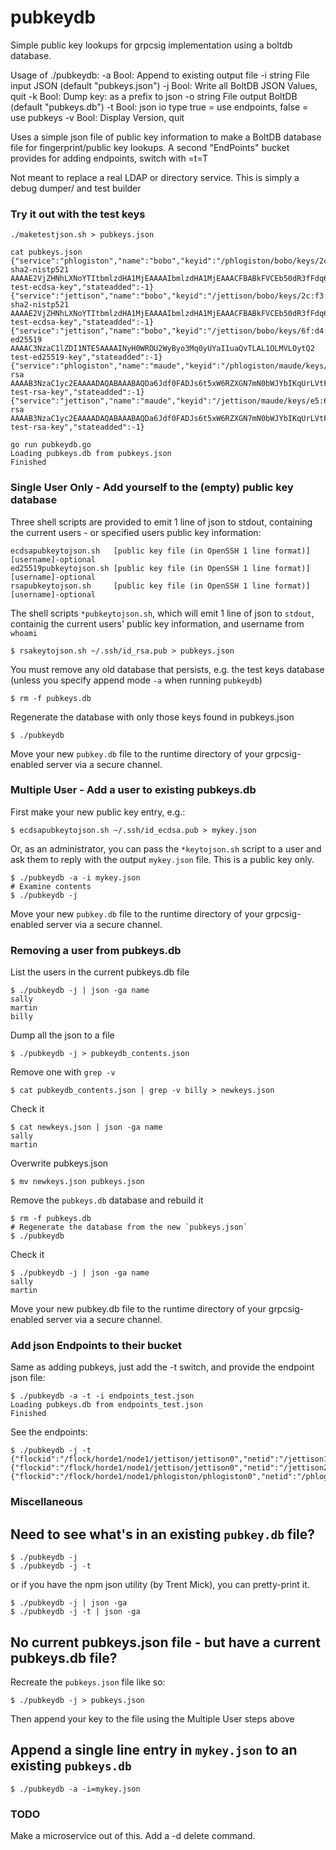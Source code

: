 # pubkeydb

Simple public key lookups for grpcsig implementation using a boltdb database.

Usage of ./pubkeydb:
	  -a	Bool: Append to existing output file
	  -i string
	    	File input JSON (default "pubkeys.json")
	  -j	Bool: Write all BoltDB JSON Values, quit
	  -k	Bool: Dump key: as a prefix to json
	  -o string
	    	File output BoltDB (default "pubkeys.db")
	  -t	Bool: json io type true = use endpoints, false = use pubkeys
	  -v	Bool: Display Version, quit

Uses a simple json file of public key information to make a BoltDB database file for
fingerprint/public key lookups.  A second "EndPoints" bucket provides for adding endpoints,
switch with =t=T 

Not meant to replace a real LDAP or directory service. This is simply a debug dumper/ and test builder

### Try it out with the test keys

	./maketestjson.sh > pubkeys.json

	cat pubkeys.json
	{"service":"phlogiston","name":"bobo","keyid":"/phlogiston/bobo/keys/2c:f3:65:41:56:97:6c:2d:aa:08:ef:34:f3:ef:e3:c8","pubkey":"ecdsa-sha2-nistp521 AAAAE2VjZHNhLXNoYTItbmlzdHA1MjEAAAAIbmlzdHA1MjEAAACFBABkFVCEb50dR3fFdq6n6gvHpa+s1iYB9tDMX38KIHaE/HEi3eK6zD9ND+E+PfkXVUkeieNBytDuh0wGycoZb/smVQBZcBy+jZgmkFn3snnSiMyQZOdRTPvXx5f4JR5aSmr4e1UOGIumNEHU/qkV/EwA7AM+ex5RJRIVK6y+l2Jb+pXhwA== test-ecdsa-key","stateadded":-1}
	{"service":"jettison","name":"bobo","keyid":"/jettison/bobo/keys/2c:f3:65:41:56:97:6c:2d:aa:08:ef:34:f3:ef:e3:c8","pubkey":"ecdsa-sha2-nistp521 AAAAE2VjZHNhLXNoYTItbmlzdHA1MjEAAAAIbmlzdHA1MjEAAACFBABkFVCEb50dR3fFdq6n6gvHpa+s1iYB9tDMX38KIHaE/HEi3eK6zD9ND+E+PfkXVUkeieNBytDuh0wGycoZb/smVQBZcBy+jZgmkFn3snnSiMyQZOdRTPvXx5f4JR5aSmr4e1UOGIumNEHU/qkV/EwA7AM+ex5RJRIVK6y+l2Jb+pXhwA== test-ecdsa-key","stateadded":-1}
	{"service":"jettison","name":"bobo","keyid":"/jettison/bobo/keys/6f:d4:de:43:e2:6c:de:7c:44:2d:33:4a:d1:35:ab:8a","pubkey":"ssh-ed25519 AAAAC3NzaC1lZDI1NTE5AAAAINyH0WROU2WyByo3Mq0yUYaI1uaQvTLAL1OLMVLOytQ2 test-ed25519-key","stateadded":-1}
	{"service":"phlogiston","name":"maude","keyid":"/phlogiston/maude/keys/e5:6f:35:eb:1b:e9:bb:a8:f1:85:73:39:c5:26:b6:22","pubkey":"ssh-rsa AAAAB3NzaC1yc2EAAAADAQABAAABAQDa6Jdf0FADJs6t5xW6RZXGN7mN0bWJYbIKqUrLVtFfZX06WLiynChWmV7QvO4n2Ae08skMDHRaONd1nTcJonh8HMe75OTfQS/4xeCFKIt18BqwT85T7i8vnZvc6pDqLSLgQcFWMqo/51PQomZGdID+mlXK5oZnfsAabwZGcY+tbWUdnI3yzGo2XgBckQCu+nGtqCYyjlNayFs3AQ6tIhMdHmOeg9cyoqvVIb3wQW0wDgxf8rhcGoGO3Tiy4N9BCzdy9NoZd70Uq7jNkmWRS6Zg0IRW4HgIZ63mfM8Ai5HtJIoBDXdUi98OA1DXsV999wLF8JZQ169DfJJMy0bLQbhZ test-rsa-key","stateadded":-1}
	{"service":"jettison","name":"maude","keyid":"/jettison/maude/keys/e5:6f:35:eb:1b:e9:bb:a8:f1:85:73:39:c5:26:b6:22","pubkey":"ssh-rsa AAAAB3NzaC1yc2EAAAADAQABAAABAQDa6Jdf0FADJs6t5xW6RZXGN7mN0bWJYbIKqUrLVtFfZX06WLiynChWmV7QvO4n2Ae08skMDHRaONd1nTcJonh8HMe75OTfQS/4xeCFKIt18BqwT85T7i8vnZvc6pDqLSLgQcFWMqo/51PQomZGdID+mlXK5oZnfsAabwZGcY+tbWUdnI3yzGo2XgBckQCu+nGtqCYyjlNayFs3AQ6tIhMdHmOeg9cyoqvVIb3wQW0wDgxf8rhcGoGO3Tiy4N9BCzdy9NoZd70Uq7jNkmWRS6Zg0IRW4HgIZ63mfM8Ai5HtJIoBDXdUi98OA1DXsV999wLF8JZQ169DfJJMy0bLQbhZ test-rsa-key","stateadded":-1}

	go run pubkeydb.go
	Loading pubkeys.db from pubkeys.json
	Finished

### Single User Only - Add yourself to the (empty) public key database

Three shell scripts are provided to emit 1 line of json to stdout, containing
the current users - or specified users public key information:

	ecdsapubkeytojson.sh   [public key file (in OpenSSH 1 line format)] [username]-optional
	ed25519pubkeytojson.sh [public key file (in OpenSSH 1 line format)] [username]-optional
	rsapubkeytojson.sh     [public key file (in OpenSSH 1 line format)] [username]-optional

The shell scripts `*pubkeytojson.sh`, which will emit 1 line of json to `stdout`, containig
the current users' public key information, and username from `whoami`

	$ rsakeytojson.sh ~/.ssh/id_rsa.pub > pubkeys.json

You must remove any old database that persists, e.g. the test keys database
(unless you specify append mode `-a` when running `pubkeydb`)

	$ rm -f pubkeys.db

Regenerate the database with only those keys found in pubkeys.json

	$ ./pubkeydb

Move your new `pubkey.db` file to the runtime directory
of your grpcsig-enabled server via a secure channel.


### Multiple User - Add a user to existing pubkeys.db

First make your new public key entry, e.g.:

	$ ecdsapubkeytojson.sh ~/.ssh/id_ecdsa.pub > mykey.json

Or, as an administrator, you can pass the `*keytojson.sh` script to a user and ask them to
reply with the output `mykey.json` file. This is a public key only.

	$ ./pubkeydb -a -i mykey.json
	# Examine contents
	$ ./pubkeydb -j

Move your new `pubkey.db` file to the runtime directory
of your grpcsig-enabled server via a secure channel.

### Removing a user from pubkeys.db

List the users in the current pubkeys.db file

	$ ./pubkeydb -j | json -ga name
	sally
	martin
	billy

Dump all the json to a file

	$ ./pubkeydb -j > pubkeydb_contents.json

Remove one with `grep -v`

	$ cat pubkeydb_contents.json | grep -v billy > newkeys.json

Check it

	$ cat newkeys.json | json -ga name
	sally
	martin

Overwrite pubkeys.json

	$ mv newkeys.json pubkeys.json

Remove the `pubkeys.db` database and rebuild it

	$ rm -f pubkeys.db
	# Regenerate the database from the new `pubkeys.json`
	$ ./pubkeydb

Check it

	$ ./pubkeydb -j | json -ga name
	sally
	martin


Move your new pubkey.db file to the runtime directory
of your grpcsig-enabled server via a secure channel.


### Add json Endpoints to their bucket

Same as adding pubkeys, just add the -t switch, and provide the 
endpoint json file:

	$ ./pubkeydb -a -t -i endpoints_test.json 
	Loading pubkeys.db from endpoints_test.json
	Finished

See the endpoints:

	$ ./pubkeydb -j -t 
	{"flockid":"/flock/horde1/node1/jettison/jettison0","netid":"/jettison1.0.1/NEADGEMAGQESWERR/net/localhost:33330","priority":"wow","rank":1,"stateadded":-1}
	{"flockid":"/flock/horde1/node1/jettison/jettison0","netid":"/jettison2.0.1/UTCXNEADGEMAGQER/net/localhost:33332","priority":"wow","rank":1,"stateadded":-1}
	{"flockid":"/flock/horde1/node1/phlogiston/phlogiston0","netid":"/phlogiston1.0.1/NEICRYGEMAGQSPQM/net/localhost:33331","priority":"wow","rank":1,"stateadded":-1}

### Miscellaneous

## Need to see what's in an existing `pubkey.db` file?

	$ ./pubkeydb -j
	$ ./pubkeydb -j -t

or if you have the npm json utility (by Trent Mick), you can pretty-print it.

	$ ./pubkeydb -j | json -ga
	$ ./pubkeydb -j -t | json -ga


## No current pubkeys.json file - but have a current pubkeys.db file?
Recreate the `pubkeys.json` file like so:

	$ ./pubkeydb -j > pubkeys.json

Then append your key to the file using the Multiple User steps above

## Append a single line entry in `mykey.json` to an existing `pubkeys.db` 

	$ ./pubkeydb -a -i=mykey.json



### TODO

Make a microservice out of this.
Add a -d delete command.
